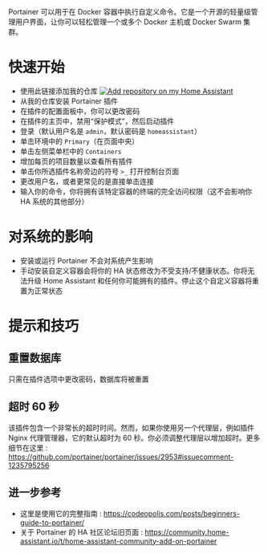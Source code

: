 Portainer 可以用于在 Docker 容器中执行自定义命令。它是一个开源的轻量级管理用户界面，让你可以轻松管理一个或多个 Docker 主机或 Docker Swarm 集群。

# 快速开始
- 使用此链接添加我的仓库
[![Add repository on my Home Assistant][repository-badge]][repository-url]
- 从我的仓库安装 Portainer 插件
- 在插件的配置面板中，你可以更改密码
- 在插件的主页中，禁用“保护模式”，然后启动插件
- 登录（默认用户名是 `admin`，默认密码是 `homeassistant`）
- 单击环境中的 `Primary`（在页面中央）
- 单击左侧菜单栏中的 `Containers`
- 增加每页的项目数量以查看所有插件
- 单击你所选插件名称旁边的符号 `>_` 打开控制台页面
- 更改用户名，或者更常见的是直接单击连接
- 输入你的命令，你将拥有该特定容器的终端的完全访问权限（这不会影响你 HA 系统的其他部分）

# 对系统的影响
- 安装或运行 Portainer 不会对系统产生影响
- 手动安装自定义容器会将你的 HA 状态修改为不受支持/不健康状态。你将无法升级 Home Assistant 和任何你可能拥有的插件。停止这个自定义容器将重置为正常状态

# 提示和技巧

## 重置数据库
只需在插件选项中更改密码，数据库将被重置

## 超时 60 秒
该插件包含一个非常长的超时时间。然而，如果你使用另一个代理层，例如插件 Nginx 代理管理器，它的默认超时为 60 秒。你必须调整代理层以增加超时。更多细节在这里 : https://github.com/portainer/portainer/issues/2953#issuecomment-1235795256

## 进一步参考
- 这里是使用它的完整指南 : https://codeopolis.com/posts/beginners-guide-to-portainer/
- 关于 Portainer 的 HA 社区论坛旧页面 : https://community.home-assistant.io/t/home-assistant-community-add-on-portainer

[repository-badge]: https://img.shields.io/badge/Add%20repository%20to%20my-Home%20Assistant-41BDF5?logo=home-assistant&style=for-the-badge
[repository-url]: https://my.home-assistant.io/redirect/supervisor_add_addon_repository/?repository_url=https%3A%2F%2Fgithub.com%2Falexbelgium%2Fhassio-addons
